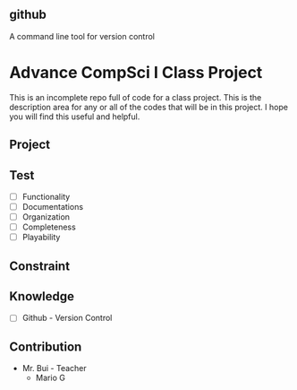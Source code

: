 ## github
A command line tool for version control

# Advance CompSci I Class Project
This is an incomplete repo full of code for a class project. This is the description area for any or all of the codes that will be in this project. I hope you will find this useful and helpful.

## Project

## Test
- [ ] Functionality
- [ ] Documentations
- [ ] Organization
- [ ] Completeness
- [ ] Playability

## Constraint

## Knowledge
- [ ] Github - Version Control

## Contribution
* Mr. Bui - Teacher
   * Mario G
